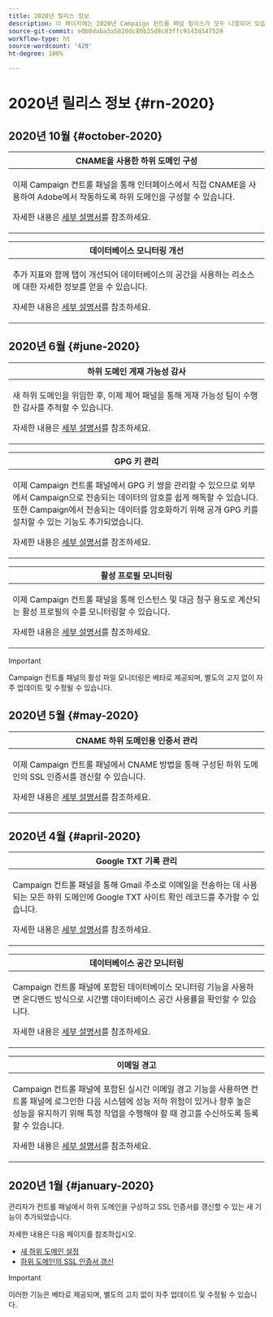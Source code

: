 ```yaml
---
title: 2020년 릴리스 정보
description: 이 페이지에는 2020년 Campaign 컨트롤 패널 릴리스가 모두 나열되어 있습니다.
source-git-commit: e0b0daba3a5820dc80b35d8c83ffc9143d547529
workflow-type: ht
source-wordcount: '429'
ht-degree: 100%

---
```


# 2020년 릴리스 정보 {#rn-2020}

## 2020년 10월 {#october-2020}

<table>
<thead>
<tr>
<th><strong>CNAME을 사용한 하위 도메인 구성</strong><br/></th>
</tr>
</thead>
<tbody>
<tr>
<td>
<p>이제 Campaign 컨트롤 패널을 통해 인터페이스에서 직접 CNAME을 사용하여 Adobe에서 작동하도록 하위 도메인을 구성할 수 있습니다.</p><p>자세한 내용은 <a href="../subdomains-certificates/using/setting-up-new-subdomain.md">세부 설명서</a>를 참조하세요.</p>
</td>
</tr>
</tbody>
</table>

<table>
<thead>
<tr>
<th><strong>데이터베이스 모니터링 개선</strong><br/></th>
</tr>
</thead>
<tbody>
<tr>
<td>
<p>추가 지표와 함께 탭이 개선되어 데이터베이스의 공간을 사용하는 리소스에 대한 자세한 정보를 얻을 수 있습니다.</p><p>자세한 내용은 <a href="../performance-monitoring/using/database-monitoring.md">세부 설명서</a>를 참조하세요.</p>
</td>
</tr>
</tbody>
</table>

## 2020년 6월 {#june-2020}

<table>
<thead>
<tr>
<th><strong>하위 도메인 게재 가능성 감사</strong><br/></th>
</tr>
</thead>
<tbody>
<tr>
<td>
<p>새 하위 도메인을 위임한 후, 이제 제어 패널을 통해 게재 가능성 팀이 수행한 감사를 추적할 수 있습니다.</p><p>자세한 내용은 <a href="../subdomains-certificates/using/setting-up-new-subdomain.md">세부 설명서</a>를 참조하세요.</p>
</td>
</tr>
</tbody>
</table>

<table>
<thead>
<tr>
<th><strong>GPG 키 관리</strong><br/></th>
</tr>
</thead>
<tbody>
<tr>
<td>
<p>이제 Campaign 컨트롤 패널에서 GPG 키 쌍을 관리할 수 있으므로 외부에서 Campaign으로 전송되는 데이터의 암호를 쉽게 해독할 수 있습니다. 또한 Campaign에서 전송되는 데이터를 암호화하기 위해 공개 GPG 키를 설치할 수 있는 기능도 추가되었습니다.</p><p>자세한 내용은 <a href="../instances-settings/using/gpg-keys-management.md">세부 설명서</a>를 참조하세요.</p>
</td>
</tr>
</tbody>
</table>

<table>
<thead>
<tr>
<th><strong>활성 프로필 모니터링</strong><br/></th>
</tr>
</thead>
<tbody>
<tr>
<td>
<p>이제 Campaign 컨트롤 패널을 통해 인스턴스 및 대금 청구 용도로 계산되는 활성 프로필의 수를 모니터링할 수 있습니다.</p><p>자세한 내용은 <a href="../performance-monitoring/using/active-profiles-monitoring.md">세부 설명서</a>를 참조하세요.</p>
</td>
</tr>
</tbody>
</table>

>[!IMPORTANT]
>
>Campaign 컨트롤 패널의 활성 파일 모니터링은 베타로 제공되며, 별도의 고지 없이 자주 업데이트 및 수정될 수 있습니다.

## 2020년 5월 {#may-2020}

<table>
<thead>
<tr>
<th><strong>CNAME 하위 도메인용 인증서 관리</strong><br/></th>
</tr>
</thead>
<tbody>
<tr>
<td>
<p>이제 Campaign 컨트롤 패널에서 CNAME 방법을 통해 구성된 하위 도메인의 SSL 인증서를 갱신할 수 있습니다.</p><p>자세한 내용은 <a href="../subdomains-certificates/using/renewing-subdomain-certificate.md">세부 설명서</a>를 참조하세요.</p>
</td>
</tr>
</tbody>
</table>

## 2020년 4월 {#april-2020}

<table>
<thead>
<tr>
<th><strong>Google TXT 기록 관리</strong><br/></th>
</tr>
</thead>
<tbody>
<tr>
<td>
<p>Campaign 컨트롤 패널을 통해 Gmail 주소로 이메일을 전송하는 데 사용되는 모든 하위 도메인에 Google TXT 사이트 확인 레코드를 추가할 수 있습니다.</p><p>자세한 내용은 <a href="../subdomains-certificates/using/managing-txt-records.md">세부 설명서</a>를 참조하세요.</p>
</td>
</tr>
</tbody>
</table>

<table>
<thead>
<tr>
<th><strong>데이터베이스 공간 모니터링</strong><br/></th>
</tr>
</thead>
<tbody>
<tr>
<td>
<p>Campaign 컨트롤 패널에 포함된 데이터베이스 모니터링 기능을 사용하면 온디맨드 방식으로 시간별 데이터베이스 공간 사용률을 확인할 수 있습니다.</p><p>자세한 내용은 <a href="../performance-monitoring/using/database-monitoring.md">세부 설명서</a>를 참조하세요.</p>
</td>
</tr>
</tbody>
</table>

<table>
<thead>
<tr>
<th><strong>이메일 경고</strong><br/></th>
</tr>
</thead>
<tbody>
<tr>
<td>
<p>Campaign 컨트롤 패널에 포함된 실시간 이메일 경고 기능을 사용하면 컨트롤 패널에 로그인한 다음 시스템에 성능 저하 위험이 있거나 향후 높은 성능을 유지하기 위해 특정 작업을 수행해야 할 때 경고를 수신하도록 등록할 수 있습니다.</p><p>자세한 내용은 <a href="../performance-monitoring/using/email-alerting.md">세부 설명서</a>를 참조하세요.</p>
</td>
</tr>
</tbody>
</table>

## 2020년 1월 {#january-2020}

관리자가 컨트롤 패널에서 하위 도메인을 구성하고 SSL 인증서를 갱신할 수 있는 새 기능이 추가되었습니다.

자세한 내용은 다음 페이지를 참조하십시오.
* [새 하위 도메인 설정](../subdomains-certificates/using/setting-up-new-subdomain.md)
* [하위 도메인의 SSL 인증서 갱신](../subdomains-certificates/using/renewing-subdomain-certificate.md)

>[!IMPORTANT]
>
>이러한 기능은 베타로 제공되며, 별도의 고지 없이 자주 업데이트 및 수정될 수 있습니다.
